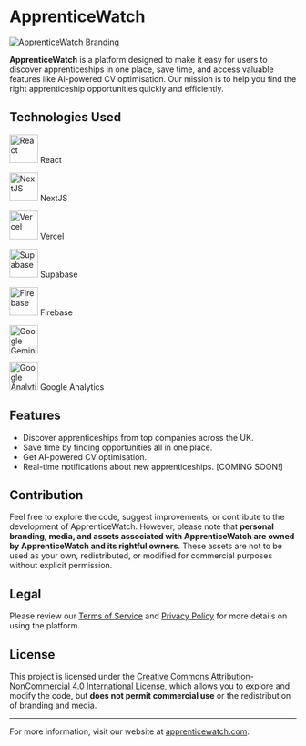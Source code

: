 # ApprenticeWatch

![ApprenticeWatch Branding](https://apprenticewatch.com/media/meta/apprentice-watch.png)

**ApprenticeWatch** is a platform designed to make it easy for users to discover apprenticeships in one place, save time, and access valuable features like AI-powered CV optimisation. Our mission is to help you find the right apprenticeship opportunities quickly and efficiently.

## Technologies Used

<img src="https://upload.wikimedia.org/wikipedia/commons/a/a7/React-icon.svg" alt="React" width="50" height="50"/> React

<img src="https://images-cdn.openxcell.com/wp-content/uploads/2024/07/24154156/dango-inner-2.webp" alt="NextJS" height="50"/> NextJS

<img src="https://github.com/user-attachments/assets/e9a0757e-1c79-4bf5-8f85-7f027147d7fa" alt="Vercel" height="50"/> Vercel

<img src="https://avatars.githubusercontent.com/u/54469796?s=400&v=4" alt="Supabase" width="50" height="50"/> Supabase

<img src="https://firebase.google.com/static/images/brand-guidelines/logo-logomark.png" alt="Firebase" width="50" height="50"/> Firebase

<img src="https://upload.wikimedia.org/wikipedia/commons/thumb/8/8a/Google_Gemini_logo.svg/2560px-Google_Gemini_logo.svg.png" alt="Google Gemini" height="50"/> 

<img src="https://www.gstatic.com/analytics-suite/header/suite/v2/ic_analytics.svg" alt="Google Analytics" height="50"/> Google Analytics

## Features

- Discover apprenticeships from top companies across the UK.
- Save time by finding opportunities all in one place.
- Get AI-powered CV optimisation.
- Real-time notifications about new apprenticeships. [COMING SOON!]

## Contribution

Feel free to explore the code, suggest improvements, or contribute to the development of ApprenticeWatch. However, please note that **personal branding, media, and assets associated with ApprenticeWatch are owned by ApprenticeWatch and its rightful owners**. These assets are not to be used as your own, redistributed, or modified for commercial purposes without explicit permission.

## Legal

Please review our [Terms of Service](https://apprenticewatch.com/terms) and [Privacy Policy](https://apprenticewatch.com/privacy) for more details on using the platform.

## License

This project is licensed under the [Creative Commons Attribution-NonCommercial 4.0 International License](https://creativecommons.org/licenses/by-nc/4.0/), which allows you to explore and modify the code, but **does not permit commercial use** or the redistribution of branding and media.

---

For more information, visit our website at [apprenticewatch.com](https://apprenticewatch.com).
